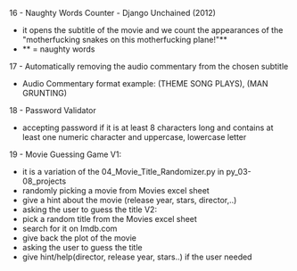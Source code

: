 16 - Naughty Words Counter - Django Unchained (2012)
- it opens the subtitle of the movie and we count the appearances of the "motherfucking snakes on this motherfucking plane!"**
- ** = naughty words

17 - Automatically removing the audio commentary from the chosen subtitle
- Audio Commentary format example: (THEME SONG PLAYS), (MAN GRUNTING)

18 - Password Validator
- accepting password if it is at least 8 characters long and contains at least one numeric character and uppercase, lowercase letter

19 - Movie Guessing Game
V1:
- it is a variation of the 04_Movie_Title_Randomizer.py in py_03-08_projects
- randomly picking a movie from Movies excel sheet
- give a hint about the movie (release year, stars, director,..)
- asking the user to guess the title
V2:
- pick a random title from the Movies excel sheet
- search for it on Imdb.com
- give back the plot of the movie
- asking the user to guess the title
- give hint/help(director, release year, stars..) if the user needed